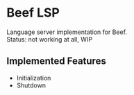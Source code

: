 # Beef LSP
Language server implementation for Beef.  
Status: not working at all, WIP

## Implemented Features
 - Initialization
 - Shutdown